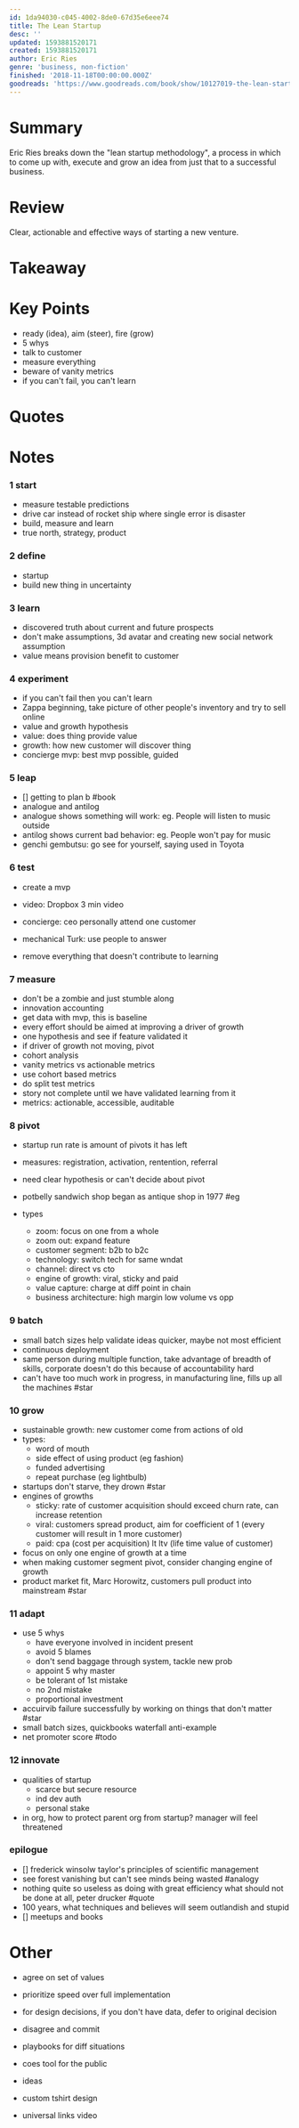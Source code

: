 ```yaml
---
id: 1da94030-c045-4002-8de0-67d35e6eee74
title: The Lean Startup
desc: ''
updated: 1593881520171
created: 1593881520171
author: Eric Ries
genre: 'business, non-fiction'
finished: '2018-11-18T00:00:00.000Z'
goodreads: 'https://www.goodreads.com/book/show/10127019-the-lean-startup'
---
```


# Summary

Eric Ries breaks down the "lean startup methodology", a process in which to come up with, execute and grow an idea from just that to a successful business.

# Review

Clear, actionable and effective ways of starting a new venture.

# Takeaway

# Key Points
- ready (idea), aim (steer), fire (grow)
- 5 whys
- talk to customer
- measure everything
- beware of vanity metrics
- if you can't fail, you can't learn

# Quotes

# Notes

### 1 start
- measure testable predictions
- drive car instead of rocket ship where single error is disaster
- build, measure and learn
- true north, strategy, product

### 2 define
- startup
- build new thing in uncertainty

### 3 learn
- discovered truth about current and future prospects
- don't make assumptions, 3d avatar and creating new social network assumption
- value means provision benefit to customer

### 4 experiment
- if you can't fail then you can't learn
- Zappa beginning, take picture of other people's inventory and try to sell online
- value and growth hypothesis
- value: does thing provide value
- growth: how new customer will discover thing
- concierge mvp: best mvp possible, guided

### 5 leap
- [] getting to plan b #book
- analogue and antilog
- analogue shows something will work: eg. People will listen to music outside
- antilog shows current bad behavior: eg. People won't pay for music
- genchi gembutsu: go see for yourself, saying used in Toyota

### 6 test
- create a mvp
- video: Dropbox 3 min video
- concierge: ceo personally attend one customer
- mechanical Turk: use people to answer

- remove everything that doesn't contribute to learning

### 7 measure
- don't be a zombie and just stumble along
- innovation accounting
- get data with mvp, this is baseline
- every effort should be aimed at improving a driver of growth
- one hypothesis and see if feature validated it
- if driver of growth not moving, pivot
- cohort analysis
- vanity metrics vs actionable metrics
- use cohort based metrics
- do split test metrics
- story not complete until we have validated learning from it
- metrics: actionable, accessible, auditable

### 8 pivot
- startup run rate is amount of pivots it has left
- measures: registration, activation, rentention, referral
- need clear hypothesis or can't decide about pivot
- potbelly sandwich shop began as antique shop in 1977 #eg

- types
	- zoom: focus on one from a whole
	- zoom out: expand feature
	- customer segment: b2b to b2c
	- technology: switch tech for same wndat
	- channel: direct vs cto
	- engine of growth: viral, sticky and paid
	- value capture: charge at diff point in chain
	- business architecture: high margin low volume vs opp

### 9 batch
- small batch sizes help validate ideas quicker, maybe not most efficient
- continuous deployment
- same person during multiple function, take advantage of breadth of skills, corporate doesn't do this because of accountability hard
- can't have too much work in progress, in manufacturing line, fills up all the machines #star

### 10 grow
- sustainable growth: new customer come from actions of old
- types:
	- word of mouth
	- side effect of using product (eg fashion)
	- funded advertising
	- repeat purchase (eg lightbulb)
- startups don't starve, they drown #star
- engines of growths
	- sticky: rate of customer acquisition should exceed churn rate, can increase retention
	- viral: customers spread product, aim for coefficient of 1 (every customer will result in 1 more customer)
	- paid: cpa (cost per acquisition) lt ltv (life time value of customer)
- focus on only one engine of growth at a time
- when making customer segment pivot, consider changing engine of growth
- product market fit, Marc Horowitz, customers pull product into mainstream #star

### 11 adapt
- use 5 whys
	- have everyone involved in incident present
	- avoid 5 blames
	- don't send baggage through system, tackle new prob
	- appoint 5 why master
	- be tolerant of 1st mistake
	- no 2nd mistake
	- proportional investment
- accuirvib failure successfully by working on things that don't matter #star
- small batch sizes, quickbooks waterfall anti-example
- net promoter score #todo

### 12 innovate
- qualities of startup
    - scarce but secure resource
    - ind dev auth
    - personal stake
- in org, how to protect parent org from startup? manager will feel threatened

### epilogue
- [] frederick winsolw taylor's principles of scientific management
- see forest vanishing but can't see minds being wasted #analogy
- nothing quite so useless as doing with great efficiency what should not be done at all, peter drucker #quote
- 100 years, what techniques and believes will seem outlandish and stupid
- [] meetups and books


# Other
- agree on set of values
- prioritize speed over full implementation
- for design decisions, if you don't have data, defer to original decision
- disagree and commit
- playbooks for diff situations
- coes tool for the public

- ideas
- custom tshirt design
- universal links video

